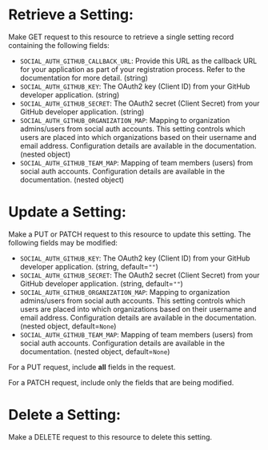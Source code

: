 # Retrieve a Setting:

Make GET request to this resource to retrieve a single setting
record containing the following fields:

* `SOCIAL_AUTH_GITHUB_CALLBACK_URL`: Provide this URL as the callback URL for your application as part of your registration process. Refer to the documentation for more detail. (string)
* `SOCIAL_AUTH_GITHUB_KEY`: The OAuth2 key (Client ID) from your GitHub developer application. (string)
* `SOCIAL_AUTH_GITHUB_SECRET`: The OAuth2 secret (Client Secret) from your GitHub developer application. (string)
* `SOCIAL_AUTH_GITHUB_ORGANIZATION_MAP`: Mapping to organization admins/users from social auth accounts. This setting
controls which users are placed into which organizations based on their
username and email address. Configuration details are available in the
documentation. (nested object)
* `SOCIAL_AUTH_GITHUB_TEAM_MAP`: Mapping of team members (users) from social auth accounts. Configuration
details are available in the documentation. (nested object)





# Update a Setting:

Make a PUT or PATCH request to this resource to update this
setting.  The following fields may be modified:



* `SOCIAL_AUTH_GITHUB_KEY`: The OAuth2 key (Client ID) from your GitHub developer application. (string, default=`""`)
* `SOCIAL_AUTH_GITHUB_SECRET`: The OAuth2 secret (Client Secret) from your GitHub developer application. (string, default=`""`)
* `SOCIAL_AUTH_GITHUB_ORGANIZATION_MAP`: Mapping to organization admins/users from social auth accounts. This setting
controls which users are placed into which organizations based on their
username and email address. Configuration details are available in the
documentation. (nested object, default=`None`)
* `SOCIAL_AUTH_GITHUB_TEAM_MAP`: Mapping of team members (users) from social auth accounts. Configuration
details are available in the documentation. (nested object, default=`None`)






For a PUT request, include **all** fields in the request.



For a PATCH request, include only the fields that are being modified.



# Delete a Setting:

Make a DELETE request to this resource to delete this setting.